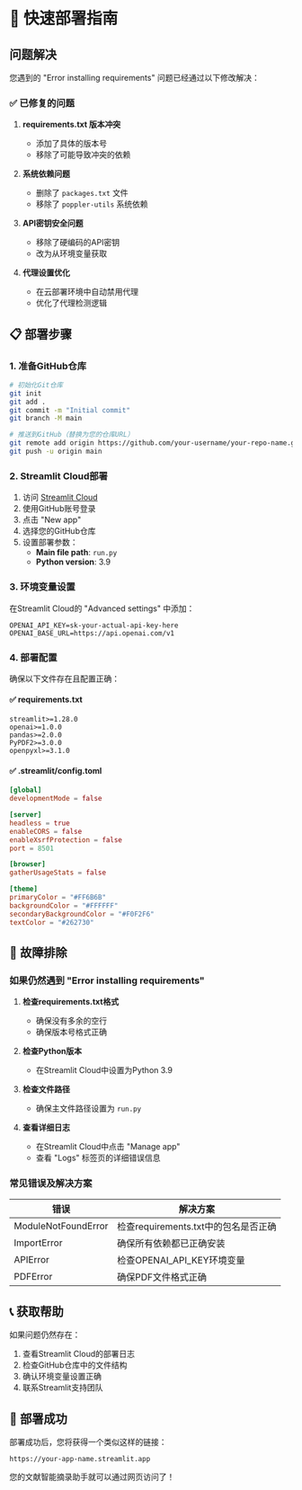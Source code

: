 # 🚀 快速部署指南

## 问题解决

您遇到的 "Error installing requirements" 问题已经通过以下修改解决：

### ✅ 已修复的问题

1. **requirements.txt 版本冲突**
   - 添加了具体的版本号
   - 移除了可能导致冲突的依赖

2. **系统依赖问题**
   - 删除了 `packages.txt` 文件
   - 移除了 `poppler-utils` 系统依赖

3. **API密钥安全问题**
   - 移除了硬编码的API密钥
   - 改为从环境变量获取

4. **代理设置优化**
   - 在云部署环境中自动禁用代理
   - 优化了代理检测逻辑

## 📋 部署步骤

### 1. 准备GitHub仓库

```bash
# 初始化Git仓库
git init
git add .
git commit -m "Initial commit"
git branch -M main

# 推送到GitHub（替换为您的仓库URL）
git remote add origin https://github.com/your-username/your-repo-name.git
git push -u origin main
```

### 2. Streamlit Cloud部署

1. 访问 [Streamlit Cloud](https://share.streamlit.io/)
2. 使用GitHub账号登录
3. 点击 "New app"
4. 选择您的GitHub仓库
5. 设置部署参数：
   - **Main file path**: `run.py`
   - **Python version**: 3.9

### 3. 环境变量设置

在Streamlit Cloud的 "Advanced settings" 中添加：

```
OPENAI_API_KEY=sk-your-actual-api-key-here
OPENAI_BASE_URL=https://api.openai.com/v1
```

### 4. 部署配置

确保以下文件存在且配置正确：

#### ✅ requirements.txt
```
streamlit>=1.28.0
openai>=1.0.0
pandas>=2.0.0
PyPDF2>=3.0.0
openpyxl>=3.1.0
```

#### ✅ .streamlit/config.toml
```toml
[global]
developmentMode = false

[server]
headless = true
enableCORS = false
enableXsrfProtection = false
port = 8501

[browser]
gatherUsageStats = false

[theme]
primaryColor = "#FF6B6B"
backgroundColor = "#FFFFFF"
secondaryBackgroundColor = "#F0F2F6"
textColor = "#262730"
```

## 🔧 故障排除

### 如果仍然遇到 "Error installing requirements"

1. **检查requirements.txt格式**
   - 确保没有多余的空行
   - 确保版本号格式正确

2. **检查Python版本**
   - 在Streamlit Cloud中设置为Python 3.9

3. **检查文件路径**
   - 确保主文件路径设置为 `run.py`

4. **查看详细日志**
   - 在Streamlit Cloud中点击 "Manage app"
   - 查看 "Logs" 标签页的详细错误信息

### 常见错误及解决方案

| 错误 | 解决方案 |
|------|----------|
| ModuleNotFoundError | 检查requirements.txt中的包名是否正确 |
| ImportError | 确保所有依赖都已正确安装 |
| APIError | 检查OPENAI_API_KEY环境变量 |
| PDFError | 确保PDF文件格式正确 |

## 📞 获取帮助

如果问题仍然存在：

1. 查看Streamlit Cloud的部署日志
2. 检查GitHub仓库中的文件结构
3. 确认环境变量设置正确
4. 联系Streamlit支持团队

## 🎉 部署成功

部署成功后，您将获得一个类似这样的链接：
```
https://your-app-name.streamlit.app
```

您的文献智能摘录助手就可以通过网页访问了！ 